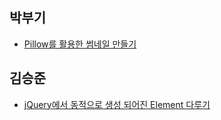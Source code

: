 ## 박부기
- [Pillow를 활용한 썸네일 만들기](https://bookpark.github.io/2018-03-15/pillow-thumbnail)

## 김승준
- [jQuery에서 동적으로 생성 되어진 Element 다루기](https://darkblank.github.io/development/dynamic_render-script/)
